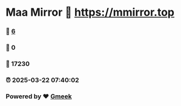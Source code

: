 # Maa Mirror :link: https://mmirror.top 
### :page_facing_up: [6](https://mmirror.top/tag.html) 
### :speech_balloon: 0 
### :hibiscus: 17230 
### :alarm_clock: 2025-03-22 07:40:02 
### Powered by :heart: [Gmeek](https://github.com/Meekdai/Gmeek)
